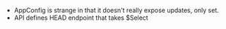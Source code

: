 - AppConfig is strange in that it doesn't really expose updates, only set.
- API defines HEAD endpoint that takes $Select
